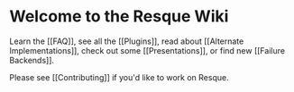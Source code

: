# Welcome to the Resque Wiki

Learn the [[FAQ]], see all the [[Plugins]], read about [[Alternate Implementations]], check out some [[Presentations]], or find new [[Failure Backends]].

Please see [[Contributing]] if you'd like to work on Resque.